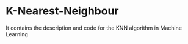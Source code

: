 # K-Nearest-Neighbour
It contains the description and code for the KNN algorithm in Machine Learning
